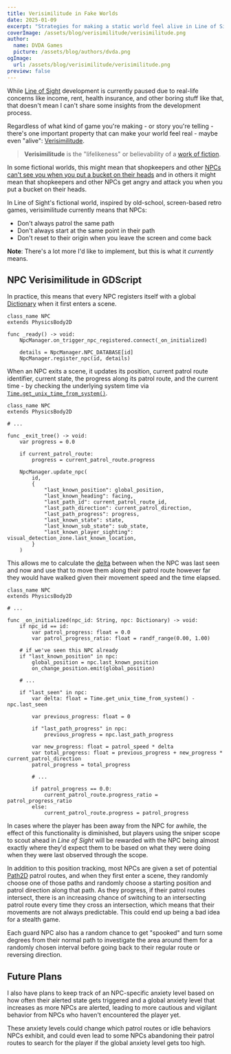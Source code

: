 ```yaml
---
title: Verisimilitude in Fake Worlds
date: 2025-01-09
excerpt: "Strategies for making a static world feel alive in Line of Sight"
coverImage: /assets/blog/verisimilitude/verisimilitude.png
author:
  name: DVDA Games
  picture: /assets/blog/authors/dvda.png
ogImage:
  url: /assets/blog/verisimilitude/verisimilitude.png
preview: false
---
```

While [Line of Sight](https://dvdagames.com/games/line-of-sight/) development is currently paused due to real-life concerns like income, rent, health insurance, and other boring stuff like that, that doesn't mean I can't share some insights from the development process.

Regardless of what kind of game you're making - or story you're telling - there's one important property that can make your world feel real - maybe even "alive": [Verisimilitude](<https://en.wikipedia.org/wiki/Verisimilitude_(fiction)>).

> **Verisimilitude** is the "lifelikeness" or believability of a [work of fiction](https://en.wikipedia.org/wiki/Fiction "Fiction").

In some fictional worlds, this might mean that shopkeepers and other [NPCs can't see you when you put a bucket on their heads](insert-skyrim-link) and in others it might mean that shopkeepers and other NPCs get angry and attack you when you put a bucket on their heads.

In Line of Sight's fictional world, inspired by old-school, screen-based retro games, verisimilitude currently means that NPCs:

- Don't always patrol the same path
- Don't always start at the same point in their path
- Don't reset to their origin when you leave the screen and come back

**Note**: There's a lot more I'd like to implement, but this is what it _currently_ means.

## NPC Verisimilitude in GDScript

In practice, this means that every NPC registers itself with a global [Dictionary](https://docs.godotengine.org/en/stable/classes/class_dictionary.html) when it first enters a scene.

```gdscript
class_name NPC
extends PhysicsBody2D

func _ready() -> void:
	NpcManager.on_trigger_npc_registered.connect(_on_initialized)

	details = NpcManager.NPC_DATABASE[id]
	NpcManager.register_npc(id, details)
```

When an NPC exits a scene, it updates its position, current patrol route identifier, current state, the progress along its patrol route, and the current time - by checking the underlying system time via [`Time.get_unix_time_from_system()`](https://docs.godotengine.org/en/stable/classes/class_time.html#class-time-method-get-unix-time-from-system).

```gdscript
class_name NPC
extends PhysicsBody2D

# ...

func _exit_tree() -> void:
	var progress = 0.0

	if current_patrol_route:
		progress = current_patrol_route.progress

	NpcManager.update_npc(
		id,
		{
			"last_known_position": global_position,
			"last_known_heading": facing,
			"last_path_id": current_patrol_route_id,
			"last_path_direction": current_patrol_direction,
			"last_path_progress": progress,
			"last_known_state": state,
			"last_known_sub_state": sub_state,
			"last_known_player_sighting": visual_detection_zone.last_known_location,
		}
	)
```

This allows me to calculate the [delta](https://en.wikipedia.org/wiki/Delta_timing) between when the NPC was last seen and now and use that to move them along their patrol route however far they would have walked given their movement speed and the time elapsed.

```gdscript
class_name NPC
extends PhysicsBody2D

# ...

func _on_initialized(npc_id: String, npc: Dictionary) -> void:
	if npc_id == id:
		var patrol_progress: float = 0.0
		var patrol_progress_ratio: float = randf_range(0.00, 1.00)

	# if we've seen this NPC already
	if "last_known_position" in npc:
		global_position = npc.last_known_position
		on_change_position.emit(global_position)

	# ...

	if "last_seen" in npc:
		var delta: float = Time.get_unix_time_from_system() - npc.last_seen

		var previous_progress: float = 0

		if "last_path_progress" in npc:
			previous_progress = npc.last_path_progress

		var new_progress: float = patrol_speed * delta
		var total_progress: float = previous_progress + new_progress * current_patrol_direction
		patrol_progress = total_progress

		# ...

		if patrol_progress == 0.0:
			current_patrol_route.progress_ratio = patrol_progress_ratio
		else:
			current_patrol_route.progress = patrol_progress
```

In cases where the player has been away from the NPC for awhile, the effect of this functionality is diminished, but players using the sniper scope to scout ahead in _Line of Sight_ will be rewarded with the NPC being almost exactly where they'd expect them to be based on what they were doing when they were last observed through the scope.

In addition to this position tracking, most NPCs are given a set of potential [Path2D](https://docs.godotengine.org/en/stable/classes/class_path2d.html) patrol routes, and when they first enter a scene, they randomly choose one of those paths and randomly choose a starting position and patrol direction along that path. As they progress, if their patrol routes intersect, there is an increasing chance of switching to an intersecting patrol route every time they cross an intersection, which means that their movements are not always predictable. This could end up being a bad idea for a stealth game.

Each guard NPC also has a random chance to get "spooked" and turn some degrees from their normal path to investigate the area around them for a randomly chosen interval before going back to their regular route or reversing direction.

## Future Plans

I also have plans to keep track of an NPC-specific anxiety level based on how often their alerted state gets triggered and a global anxiety level that increases as more NPCs are alerted, leading to more cautious and vigilant behavior from NPCs who haven't encountered the player yet.

These anxiety levels could change which patrol routes or idle behaviors NPCs exhibit, and could even lead to some NPCs abandoning their patrol routes to search for the player if the global anxiety level gets too high.